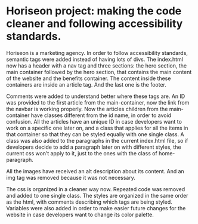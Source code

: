 # Horiseon project: making the code cleaner and following accessibility standards.

 Horiseon is a marketing agency. In order to follow accessibility standards, semantic tags were added instead of having lots of divs. The index.html now has a header with a nav tag and three sections: the hero section, the main container followed by the hero section, that contains the main content of the website and the benefits container. The content inside these containers are inside an article tag. And the last one is the footer.

 Comments were added to understand better where these tags are. An ID was provided to the first article from the main-container, now the link from the navbar is working properly. Now the articles children from the main-container have classes different from the id name, in order to avoid confusion. All the articles have an unique ID in case developers want to work on a specific one later on,  and a class that applies for all the items in that container so that they can be styled equally with one single class.  A class was also added to the paragraphs in the current index.html file, so if developers decide to add a paragraph later on with different styles, the current css won’t apply to it, just to the ones with the class of home-paragraph.

All the images have received an alt description about its content. And an img tag was removed because it was not necessary.

The css is organized in a cleaner way now. Repeated code was removed and added to one single class. The styles are organized in the same order as the html, with comments describing which tags are being styled. Variables were also added in order to make easier future changes for the website in case developers want to change its color palette.


